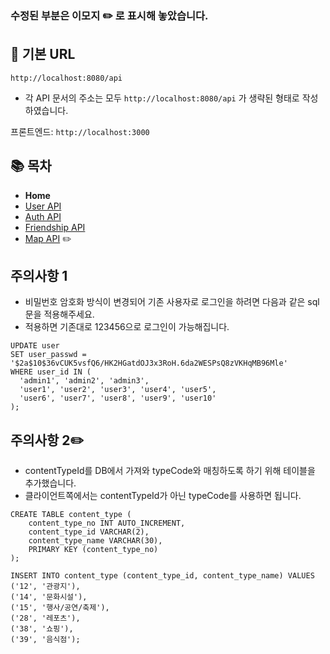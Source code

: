 ### 수정된 부분은 이모지 ✏️ 로 표시해 놓았습니다.

## 🚀 기본 URL

`http://localhost:8080/api`
- 각 API 문서의 주소는 모두 `http://localhost:8080/api` 가 생략된 형태로 작성하였습니다.

프론트엔드: `http://localhost:3000`

## 📚 목차
- **Home**
- [User API](docs/UserAPI.md)
- [Auth API](docs/AuthAPI.md)
- [Friendship API](docs/FriendshipAPI.md)
- [Map API](docs/MapAPI.md) ✏️

## 주의사항 1
- 비밀번호 암호화 방식이 변경되어 기존 사용자로 로그인을 하려면 다음과 같은 sql문을 적용해주세요.
- 적용하면 기존대로 123456으로 로그인이 가능해집니다.
```mysql
UPDATE user
SET user_passwd = '$2a$10$36vCUK5vsfQ6/HK2HGatdOJ3x3RoH.6da2WESPsQ8zVKHqMB96Mle'
WHERE user_id IN (
  'admin1', 'admin2', 'admin3',
  'user1', 'user2', 'user3', 'user4', 'user5',
  'user6', 'user7', 'user8', 'user9', 'user10'
);
```

## 주의사항 2✏️
- contentTypeId를 DB에서 가져와 typeCode와 매칭하도록 하기 위해 테이블을 추가했습니다.
- 클라이언트쪽에서는 contentTypeId가 아닌 typeCode를 사용하면 됩니다.
```mysql
CREATE TABLE content_type (
    content_type_no INT AUTO_INCREMENT,
    content_type_id VARCHAR(2),
    content_type_name VARCHAR(30),
    PRIMARY KEY (content_type_no)
);

INSERT INTO content_type (content_type_id, content_type_name) VALUES
('12', '관광지'),
('14', '문화시설'),
('15', '행사/공연/축제'),
('28', '레포츠'),
('38', '쇼핑'),
('39', '음식점');
```